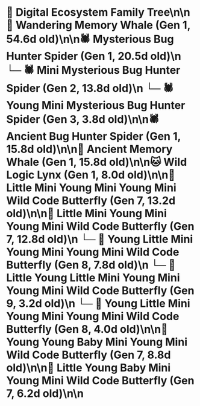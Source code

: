 # 🌳 Digital Ecosystem Family Tree\n\n🐋 Wandering Memory Whale (Gen 1, 54.6d old)\n\n🕷️ Mysterious Bug Hunter Spider (Gen 1, 20.5d old)\n  └─ 🕷️ Mini Mysterious Bug Hunter Spider (Gen 2, 13.8d old)\n    └─ 🕷️ Young Mini Mysterious Bug Hunter Spider (Gen 3, 3.8d old)\n\n🕷️ Ancient Bug Hunter Spider (Gen 1, 15.8d old)\n\n🐋 Ancient Memory Whale (Gen 1, 15.8d old)\n\n🐱 Wild Logic Lynx (Gen 1, 8.0d old)\n\n🦋 Little Mini Young Mini Young Mini Wild Code Butterfly (Gen 7, 13.2d old)\n\n🦋 Little Mini Young Mini Young Mini Wild Code Butterfly (Gen 7, 12.8d old)\n  └─ 🦋 Young Little Mini Young Mini Young Mini Wild Code Butterfly (Gen 8, 7.8d old)\n    └─ 🦋 Little Young Little Mini Young Mini Young Mini Wild Code Butterfly (Gen 9, 3.2d old)\n  └─ 🦋 Young Little Mini Young Mini Young Mini Wild Code Butterfly (Gen 8, 4.0d old)\n\n🦋 Young Young Baby Mini Young Mini Wild Code Butterfly (Gen 7, 8.8d old)\n\n🦋 Little Young Baby Mini Young Mini Wild Code Butterfly (Gen 7, 6.2d old)\n\n